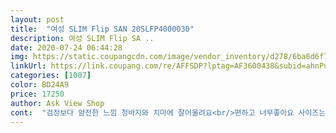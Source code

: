 ```yaml
---
layout: post 
title:  "여성 SLIM Flip SAN 20SLFP4000030" 
description: 여성 SLIM Flip SA ..
date: 2020-07-24 06:44:28 
img: https://static.coupangcdn.com/image/vendor_inventory/d278/6ba6d6f79123817167b03166185fc18ed0d7510dece6a11baf6052fcf7c3.jpg 
linkUrl: https://link.coupang.com/re/AFFSDP?lptag=AF3600438&subid=ahnPublicAsk&pageKey=1416954130&itemId=2454021889&vendorItemId=70949315033&traceid=V0-113-755cc7f00bfe1dbf 
categories: [1007] 
color: BD24A9 
price: 17250 
author: Ask View Shop 
cont:  "검정보다 얌전한 느낌 청바지와 치마에 잘어울려요<br/>편하고 너무좋아요 사이즈는 좀 큰것같아요 36<br/> -37인데 저는 235인데 기존에것보다 좀 큰것같네요<br/>" 
---
```


